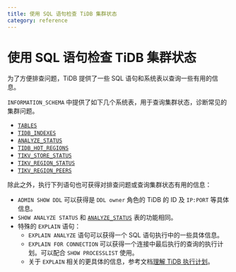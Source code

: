 ```yaml
---
title: 使用 SQL 语句检查 TiDB 集群状态
category: reference
---
```


# 使用 SQL 语句检查 TiDB 集群状态

为了方便排查问题，TiDB 提供了一些 SQL 语句和系统表以查询一些有用的信息。

`INFORMATION_SCHEMA` 中提供了如下几个系统表，用于查询集群状态，诊断常见的集群问题。

- [`TABLES`](/dev/reference/system-databases/information-schema.md#tables-表)
- [`TIDB_INDEXES`](/dev/reference/system-databases/information-schema.md#tidb_indexes-表)
- [`ANALYZE_STATUS`](/dev/reference/system-databases/information-schema.md#analyze_status-表)
- [`TIDB_HOT_REGIONS`](/dev/reference/system-databases/information-schema.md#tidb_hot_regions-表)
- [`TIKV_STORE_STATUS`](/dev/reference/system-databases/information-schema.md#tikv_store_status-表)
- [`TIKV_REGION_STATUS`](/dev/reference/system-databases/information-schema.md#tikv_region_status-表)
- [`TIKV_REGION_PEERS`](/dev/reference/system-databases/information-schema.md#tikv_region_peers-表)

除此之外，执行下列语句也可获得对排查问题或查询集群状态有用的信息：

- `ADMIN SHOW DDL` 可以获得是 `DDL owner` 角色的 TiDB 的 ID 及 `IP:PORT` 等具体信息。
- `SHOW ANALYZE STATUS` 和 [`ANALYZE_STATUS`](/dev/reference/system-databases/information-schema.md#analyze_status-表) 表的功能相同。
- 特殊的 `EXPLAIN` 语句：
    - `EXPLAIN ANALYZE` 语句可以获得一个 SQL 语句执行中的一些具体信息。
    - `EXPLAIN FOR CONNECTION` 可以获得一个连接中最后执行的查询的执行计划。可以配合 `SHOW PROCESSLIST` 使用。
    - 关于 `EXPLAIN` 相关的更具体的信息，参考文档[理解 TiDB 执行计划](/dev/reference/performance/understanding-the-query-execution-plan.md)。
